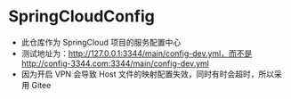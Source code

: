 # SpringCloudConfig
- 此仓库作为 SpringCloud 项目的服务配置中心
- 测试地址为：http://127.0.0.1:3344/main/config-dev.yml，而不是http://config-3344.com:3344/main/config-dev.yml
- 因为开启 VPN 会导致 Host 文件的映射配置失效，同时有时会超时，所以采用 Gitee
